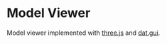 # Model Viewer

Model viewer implemented with [three.js](https://threejs.org/) and [dat.gui](https://github.com/dataarts/dat.gui).
